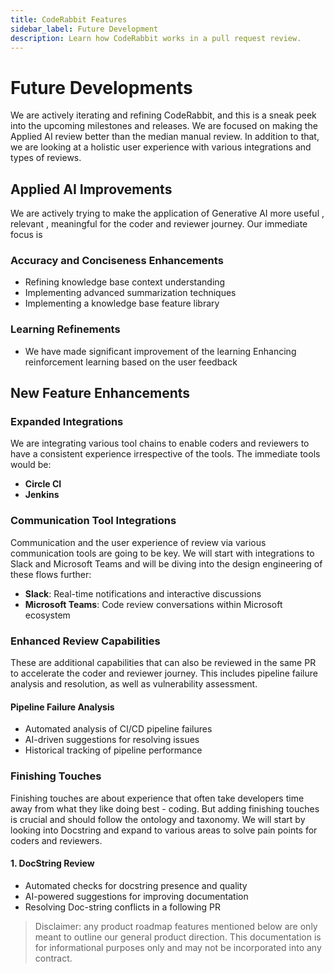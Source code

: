 ```yaml
---
title: CodeRabbit Features
sidebar_label: Future Development
description: Learn how CodeRabbit works in a pull request review.
---
```


# Future Developments

We are actively iterating and refining CodeRabbit, and this is a sneak peek into the upcoming milestones and releases. We are focused on making the Applied AI review better than the median manual review. In addition to that, we are looking at a holistic user experience with various integrations and types of reviews.

## Applied AI Improvements

We are actively trying to make the application of Generative AI more useful , relevant , meaningful for the coder and reviewer journey. Our immediate focus is

### Accuracy and Conciseness Enhancements

- Refining knowledge base context understanding
- Implementing advanced summarization techniques
- Implementing a knowledge base feature library

### Learning Refinements

- We have made significant improvement of the learning Enhancing reinforcement learning based on the user feedback

## New Feature Enhancements

### Expanded Integrations

We are integrating various tool chains to enable coders and reviewers to have a consistent experience irrespective of the tools. The immediate tools would be:

- **Circle CI**
- **Jenkins**

### Communication Tool Integrations

Communication and the user experience of review via various communication tools are going to be key. We will start with integrations to Slack and Microsoft Teams and will be diving into the design engineering of these flows further:

- **Slack**: Real-time notifications and interactive discussions
- **Microsoft Teams**: Code review conversations within Microsoft ecosystem

### Enhanced Review Capabilities

These are additional capabilities that can also be reviewed in the same PR to accelerate the coder and reviewer journey. This includes pipeline failure analysis and resolution, as well as vulnerability assessment.

#### Pipeline Failure Analysis

- Automated analysis of CI/CD pipeline failures
- AI-driven suggestions for resolving issues
- Historical tracking of pipeline performance

### Finishing Touches

Finishing touches are about experience that often take developers time away from what they like doing best - coding. But adding finishing touches is crucial and should follow the ontology and taxonomy. We will start by looking into Docstring and expand to various areas to solve pain points for coders and reviewers.

#### 1. DocString Review

- Automated checks for docstring presence and quality
- AI-powered suggestions for improving documentation
- Resolving Doc-string conflicts in a following PR

> Disclaimer: any product roadmap features mentioned below are only meant to outline
> our general product direction. This documentation is for informational purposes
> only and may not be incorporated into any contract.
